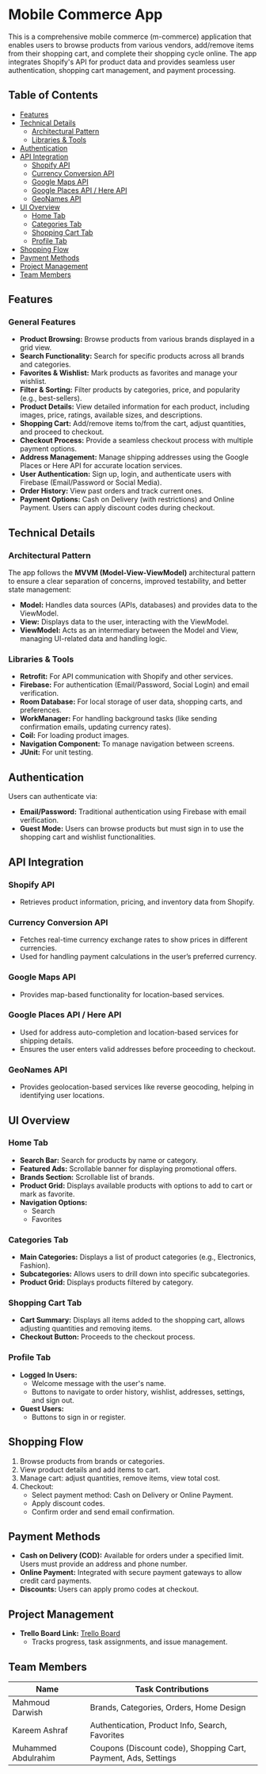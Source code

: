 # Mobile Commerce App

This is a comprehensive mobile commerce (m-commerce) application that enables users to browse products from various vendors, add/remove items from their shopping cart, and complete their shopping cycle online. The app integrates Shopify's API for product data and provides seamless user authentication, shopping cart management, and payment processing.

## Table of Contents
- [Features](#features)
- [Technical Details](#technical-details)
  - [Architectural Pattern](#architectural-pattern)
  - [Libraries & Tools](#libraries--tools)
- [Authentication](#authentication)
- [API Integration](#api-integration)
  - [Shopify API](#shopify-api)
  - [Currency Conversion API](#currency-conversion-api)
  - [Google Maps API](#google-maps-api)
  - [Google Places API / Here API](#google-places-api--here-api)
  - [GeoNames API](#geonames-api)
- [UI Overview](#ui-overview)
  - [Home Tab](#home-tab)
  - [Categories Tab](#categories-tab)
  - [Shopping Cart Tab](#shopping-cart-tab)
  - [Profile Tab](#profile-tab)
- [Shopping Flow](#shopping-flow)
- [Payment Methods](#payment-methods)
- [Project Management](#project-management)
- [Team Members](#team-members)

## Features

### General Features
- **Product Browsing:** Browse products from various brands displayed in a grid view.
- **Search Functionality:** Search for specific products across all brands and categories.
- **Favorites & Wishlist:** Mark products as favorites and manage your wishlist.
- **Filter & Sorting:** Filter products by categories, price, and popularity (e.g., best-sellers).
- **Product Details:** View detailed information for each product, including images, price, ratings, available sizes, and descriptions.
- **Shopping Cart:** Add/remove items to/from the cart, adjust quantities, and proceed to checkout.
- **Checkout Process:** Provide a seamless checkout process with multiple payment options.
- **Address Management:** Manage shipping addresses using the Google Places or Here API for accurate location services.
- **User Authentication:** Sign up, login, and authenticate users with Firebase (Email/Password or Social Media).
- **Order History:** View past orders and track current ones.
- **Payment Options:** Cash on Delivery (with restrictions) and Online Payment. Users can apply discount codes during checkout.

## Technical Details

### Architectural Pattern
The app follows the **MVVM (Model-View-ViewModel)** architectural pattern to ensure a clear separation of concerns, improved testability, and better state management:
- **Model:** Handles data sources (APIs, databases) and provides data to the ViewModel.
- **View:** Displays data to the user, interacting with the ViewModel.
- **ViewModel:** Acts as an intermediary between the Model and View, managing UI-related data and handling logic.

### Libraries & Tools
- **Retrofit:** For API communication with Shopify and other services.
- **Firebase:** For authentication (Email/Password, Social Login) and email verification.
- **Room Database:** For local storage of user data, shopping carts, and preferences.
- **WorkManager:** For handling background tasks (like sending confirmation emails, updating currency rates).
- **Coil:** For loading product images.
- **Navigation Component:** To manage navigation between screens.
- **JUnit:** For unit testing.

## Authentication

Users can authenticate via:
- **Email/Password:** Traditional authentication using Firebase with email verification.
- **Guest Mode:** Users can browse products but must sign in to use the shopping cart and wishlist functionalities.

## API Integration

### Shopify API
- Retrieves product information, pricing, and inventory data from Shopify.

### Currency Conversion API
- Fetches real-time currency exchange rates to show prices in different currencies.
- Used for handling payment calculations in the user’s preferred currency.

### Google Maps API
- Provides map-based functionality for location-based services.

### Google Places API / Here API
- Used for address auto-completion and location-based services for shipping details.
- Ensures the user enters valid addresses before proceeding to checkout.

### GeoNames API
- Provides geolocation-based services like reverse geocoding, helping in identifying user locations.

## UI Overview

### Home Tab
- **Search Bar:** Search for products by name or category.
- **Featured Ads:** Scrollable banner for displaying promotional offers.
- **Brands Section:** Scrollable list of brands.
- **Product Grid:** Displays available products with options to add to cart or mark as favorite.
- **Navigation Options:**
  - Search
  - Favorites

### Categories Tab
- **Main Categories:** Displays a list of product categories (e.g., Electronics, Fashion).
- **Subcategories:** Allows users to drill down into specific subcategories.
- **Product Grid:** Displays products filtered by category.

### Shopping Cart Tab
- **Cart Summary:** Displays all items added to the shopping cart, allows adjusting quantities and removing items.
- **Checkout Button:** Proceeds to the checkout process.

### Profile Tab
- **Logged In Users:**
  - Welcome message with the user's name.
  - Buttons to navigate to order history, wishlist, addresses, settings, and sign out.
- **Guest Users:**
  - Buttons to sign in or register.

## Shopping Flow
1. Browse products from brands or categories.
2. View product details and add items to cart.
3. Manage cart: adjust quantities, remove items, view total cost.
4. Checkout:
   - Select payment method: Cash on Delivery or Online Payment.
   - Apply discount codes.
   - Confirm order and send email confirmation.

## Payment Methods
- **Cash on Delivery (COD):** Available for orders under a specified limit. Users must provide an address and phone number.
- **Online Payment:** Integrated with secure payment gateways to allow credit card payments.
- **Discounts:** Users can apply promo codes at checkout.

## Project Management
- **Trello Board Link:** [Trello Board](https://trello.com/b/lXZTQoQQ/e-store-app-team3)
  - Tracks progress, task assignments, and issue management.

## Team Members

| Name                | Task Contributions                                           |
|---------------------|--------------------------------------------------------------|
| Mahmoud Darwish     | Brands, Categories, Orders, Home Design                      |
| Kareem Ashraf       | Authentication, Product Info, Search, Favorites              |
| Muhammed Abdulrahim | Coupons (Discount code), Shopping Cart, Payment, Ads, Settings |
